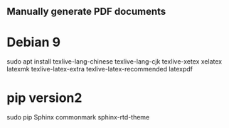 Manually generate PDF documents
-------

# Debian 9
sudo apt install texlive-lang-chinese texlive-lang-cjk texlive-xetex xelatex \
latexmk texlive-latex-extra texlive-latex-recommended latexpdf

# pip version2
sudo pip Sphinx commonmark sphinx-rtd-theme